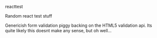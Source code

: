 reacttest

Random react test stuff
   
Genericish form validation piggy backing on the HTML5 validation api. Its quite likely this doesnt make any sense, but oh well...
